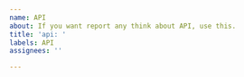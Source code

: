 ```yaml
---
name: API
about: If you want report any think about API, use this.
title: 'api: '
labels: API
assignees: ''

---
```



